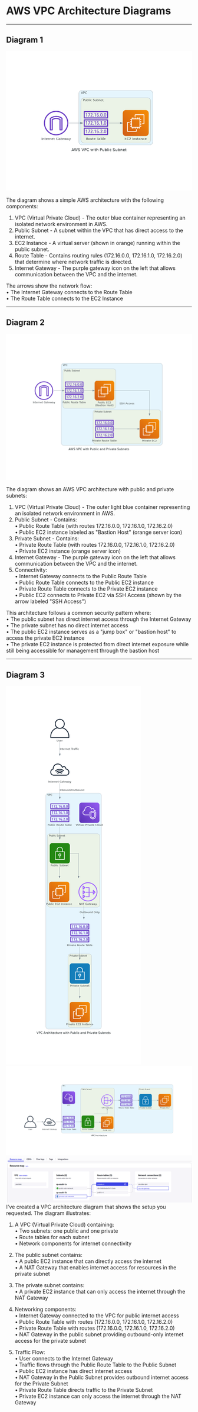 # AWS VPC Architecture Diagrams

---

## Diagram 1

![Diagram 1](pngs/diagram1.png)

The diagram shows a simple AWS architecture with the following components:

1. VPC (Virtual Private Cloud) - The outer blue container representing an isolated network environment in AWS.  
2. Public Subnet - A subnet within the VPC that has direct access to the internet.  
3. EC2 Instance - A virtual server (shown in orange) running within the public subnet.  
4. Route Table - Contains routing rules (172.16.0.0, 172.16.1.0, 172.16.2.0) that determine where network traffic is directed.  
5. Internet Gateway - The purple gateway icon on the left that allows communication between the VPC and the internet.

The arrows show the network flow:  
• The Internet Gateway connects to the Route Table  
• The Route Table connects to the EC2 Instance  

---

## Diagram 2

![Diagram 2](pngs/diagram2.png)

The diagram shows an AWS VPC architecture with public and private subnets:

1. VPC (Virtual Private Cloud) - The outer light blue container representing an isolated network environment in AWS.  
2. Public Subnet - Contains:  
   • Public Route Table (with routes 172.16.0.0, 172.16.1.0, 172.16.2.0)  
   • Public EC2 instance labeled as "Bastion Host" (orange server icon)  
3. Private Subnet - Contains:  
   • Private Route Table (with routes 172.16.0.0, 172.16.1.0, 172.16.2.0)  
   • Private EC2 instance (orange server icon)  
4. Internet Gateway - The purple gateway icon on the left that allows communication between the VPC and the internet.  
5. Connectivity:  
   • Internet Gateway connects to the Public Route Table  
   • Public Route Table connects to the Public EC2 instance  
   • Private Route Table connects to the Private EC2 instance  
   • Public EC2 connects to Private EC2 via SSH Access (shown by the arrow labeled "SSH Access")

This architecture follows a common security pattern where:  
• The public subnet has direct internet access through the Internet Gateway  
• The private subnet has no direct internet access  
• The public EC2 instance serves as a "jump box" or "bastion host" to access the private EC2 instance  
• The private EC2 instance is protected from direct internet exposure while still being accessible for management through the bastion host  

---

## Diagram 3

![Diagram 3](pngs/diagram3_verti.png)
![Diagram 4](pngs/diagram3-hori.png)
![Diagram 5](pngs/natgate-flow.png)
I've created a VPC architecture diagram that shows the setup you requested. The diagram illustrates:

1. A VPC (Virtual Private Cloud) containing:  
   • Two subnets: one public and one private  
   • Route tables for each subnet  
   • Network components for internet connectivity

2. The public subnet contains:  
   • A public EC2 instance that can directly access the internet  
   • A NAT Gateway that enables internet access for resources in the private subnet

3. The private subnet contains:  
   • A private EC2 instance that can only access the internet through the NAT Gateway

4. Networking components:  
   • Internet Gateway connected to the VPC for public internet access  
   • Public Route Table with routes (172.16.0.0, 172.16.1.0, 172.16.2.0)  
   • Private Route Table with routes (172.16.0.0, 172.16.1.0, 172.16.2.0)  
   • NAT Gateway in the public subnet providing outbound-only internet access for the private subnet

5. Traffic Flow:  
   • User connects to the Internet Gateway  
   • Traffic flows through the Public Route Table to the Public Subnet  
   • Public EC2 instance has direct internet access  
   • NAT Gateway in the Public Subnet provides outbound internet access for the Private Subnet  
   • Private Route Table directs traffic to the Private Subnet  
   • Private EC2 instance can only access the internet through the NAT Gateway
